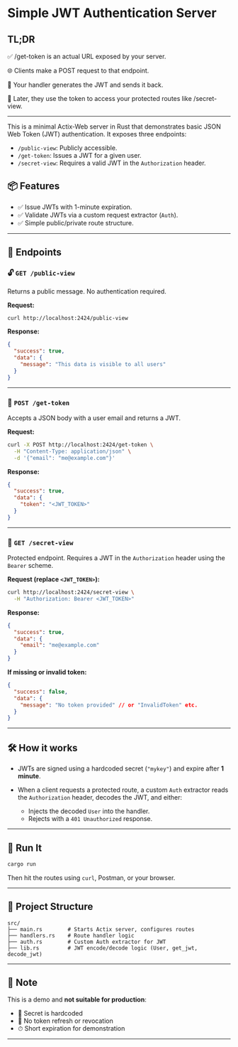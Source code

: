 
# Simple JWT Authentication Server

## TL;DR

✅ /get-token is an actual URL exposed by your server.

🌐 Clients make a POST request to that endpoint.

🔐 Your handler generates the JWT and sends it back.

🧾 Later, they use the token to access your protected routes like /secret-view.

---

This is a minimal Actix-Web server in Rust that demonstrates basic JSON Web Token (JWT) authentication. It exposes three endpoints:

- `/public-view`: Publicly accessible.
- `/get-token`: Issues a JWT for a given user.
- `/secret-view`: Requires a valid JWT in the `Authorization` header.

## 📦 Features

- ✅ Issue JWTs with 1-minute expiration.
- ✅ Validate JWTs via a custom request extractor (`Auth`).
- ✅ Simple public/private route structure.

---

## 📜 Endpoints

### 🔓 `GET /public-view`

Returns a public message. No authentication required.

**Request:**
```bash
curl http://localhost:2424/public-view
````

**Response:**

```json
{
  "success": true,
  "data": {
    "message": "This data is visible to all users"
  }
}
```

---

### 🔑 `POST /get-token`

Accepts a JSON body with a user email and returns a JWT.

**Request:**

```bash
curl -X POST http://localhost:2424/get-token \
  -H "Content-Type: application/json" \
  -d '{"email": "me@example.com"}'
```

**Response:**

```json
{
  "success": true,
  "data": {
    "token": "<JWT_TOKEN>"
  }
}
```

---

### 🔐 `GET /secret-view`

Protected endpoint. Requires a JWT in the `Authorization` header using the `Bearer` scheme.

**Request (replace `<JWT_TOKEN>`):**

```bash
curl http://localhost:2424/secret-view \
  -H "Authorization: Bearer <JWT_TOKEN>"
```

**Response:**

```json
{
  "success": true,
  "data": {
    "email": "me@example.com"
  }
}
```

**If missing or invalid token:**

```json
{
  "success": false,
  "data": {
    "message": "No token provided" // or "InvalidToken" etc.
  }
}
```

---

## 🛠 How it works

* JWTs are signed using a hardcoded secret (`"mykey"`) and expire after **1 minute**.
* When a client requests a protected route, a custom `Auth` extractor reads the `Authorization` header, decodes the JWT, and either:

  * Injects the decoded `User` into the handler.
  * Rejects with a `401 Unauthorized` response.

---

## 🚀 Run It

```bash
cargo run
```

Then hit the routes using `curl`, Postman, or your browser.

---

## 📁 Project Structure

```
src/
├── main.rs        # Starts Actix server, configures routes
├── handlers.rs    # Route handler logic
├── auth.rs        # Custom Auth extractor for JWT
├── lib.rs         # JWT encode/decode logic (User, get_jwt, decode_jwt)
```

---

## 🔐 Note

This is a demo and **not suitable for production**:

* 🔑 Secret is hardcoded
* 🔁 No token refresh or revocation
* ⏱ Short expiration for demonstration

---


